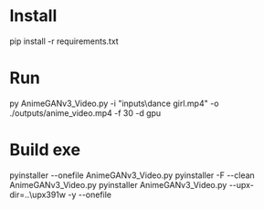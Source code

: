 # Install
pip install -r requirements.txt

# Run
py AnimeGANv3_Video.py -i "inputs\dance girl.mp4" -o ./outputs/anime_video.mp4 -f 30 -d gpu

# Build exe
pyinstaller --onefile AnimeGANv3_Video.py
pyinstaller -F --clean AnimeGANv3_Video.py
pyinstaller AnimeGANv3_Video.py --upx-dir=..\upx391w -y --onefile
